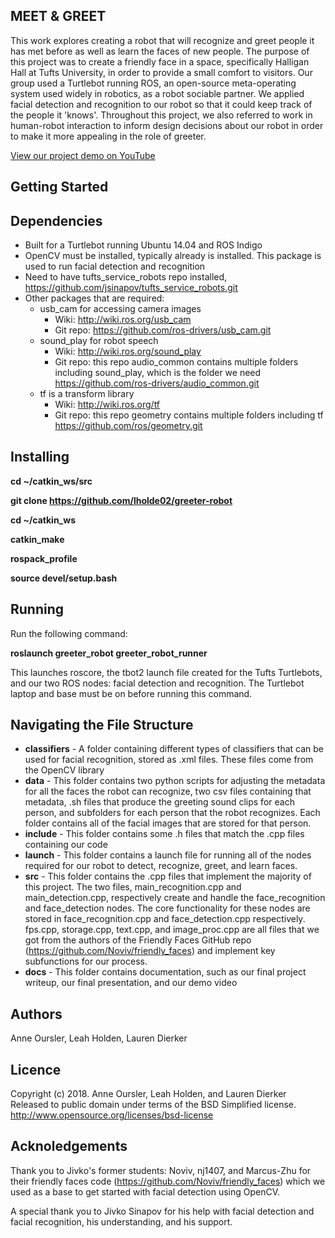 MEET & GREET
----------------------------------
This work explores creating a robot that will recognize and greet people it has met before as well as learn the faces of new people. The purpose of this project was to create a friendly face in a space, specifically Halligan Hall at Tufts University, in order to provide a small comfort to visitors. Our group used a Turtlebot running ROS, an open-source meta-operating system used widely in robotics, as a robot sociable partner. We applied facial detection and recognition to our robot so that it could keep track of the people it 'knows'. Throughout this project, we also referred to work in human-robot interaction to inform design decisions about our robot in order to make it more appealing in the role of greeter.

[View our project demo on YouTube](https://www.youtube.com/watch?v=n8Yi51uxvoQ)

Getting Started
----------------------------------

Dependencies
-----------------
- Built for a Turtlebot running Ubuntu 14.04 and ROS Indigo
- OpenCV must be installed, typically already is installed. This package is used to run facial detection and recognition
- Need to have tufts_service_robots repo installed, https://github.com/jsinapov/tufts_service_robots.git
- Other packages that are required:
  * usb_cam for accessing camera images
    - Wiki: http://wiki.ros.org/usb_cam
    - Git repo: https://github.com/ros-drivers/usb_cam.git
  * sound_play for robot speech
    - Wiki: http://wiki.ros.org/sound_play
    - Git repo: this repo audio_common contains multiple folders including sound_play, which is the folder we need https://github.com/ros-drivers/audio_common.git
  * tf is a transform library
    - Wiki: http://wiki.ros.org/tf
    - Git repo: this repo geometry contains multiple folders including tf https://github.com/ros/geometry.git


Installing
-----------------
**cd ~/catkin_ws/src**

**git clone https://github.com/lholde02/greeter-robot**

**cd ~/catkin_ws**

**catkin_make**

**rospack_profile**

**source devel/setup.bash**

Running
-----------------
Run the following command:

**roslaunch greeter_robot greeter_robot_runner**

This launches roscore, the tbot2 launch file created for the Tufts Turtlebots, and our two ROS nodes: facial detection and recognition. The Turtlebot laptop and base must be on before running this command.

Navigating the File Structure
----------------------------------
- **classifiers** - A folder containing different types of classifiers that can be used for facial recognition, stored as .xml files. These files come from the OpenCV library
- **data** - This folder contains two python scripts for adjusting the metadata for all the faces the robot can recognize, two csv files containing that metadata, .sh files that produce the greeting sound clips for each person, and subfolders for each person that the robot recognizes. Each folder contains all of the facial images that are stored for that person.
- **include** - This folder contains some .h files that match the .cpp files containing our code
- **launch** - This folder contains a launch file for running all of the nodes required for our robot to detect, recognize, greet, and learn faces.
- **src** - This folder contains the .cpp files that implement the majority of this project. The two files, main_recognition.cpp and main_detection.cpp, respectively create and handle the face_recognition and face_detection nodes. The core functionality for these nodes are stored in face_recognition.cpp and face_detection.cpp respectively. fps.cpp, storage.cpp, text.cpp, and image_proc.cpp are all files that we got from the authors of the Friendly Faces GitHub repo (https://github.com/Noviv/friendly_faces) and implement key subfunctions for our process.
- **docs** - This folder contains documentation, such as our final project writeup, our final presentation, and our demo video

Authors
----------------------------------
Anne Oursler, Leah Holden, Lauren Dierker


Licence
----------------------------------
Copyright (c) 2018. Anne Oursler, Leah Holden, and Lauren Dierker
Released to public domain under terms of the BSD Simplified license.
<http://www.opensource.org/licenses/bsd-license>


Acknoledgements
----------------------------------
Thank you to Jivko's former students: Noviv, nj1407, and
Marcus-Zhu for their friendly faces code
(https://github.com/Noviv/friendly_faces) which we used as a base
to get started with facial detection using OpenCV.

A special thank you to Jivko Sinapov for his help with facial
detection and facial recognition, his understanding, and
his support.
